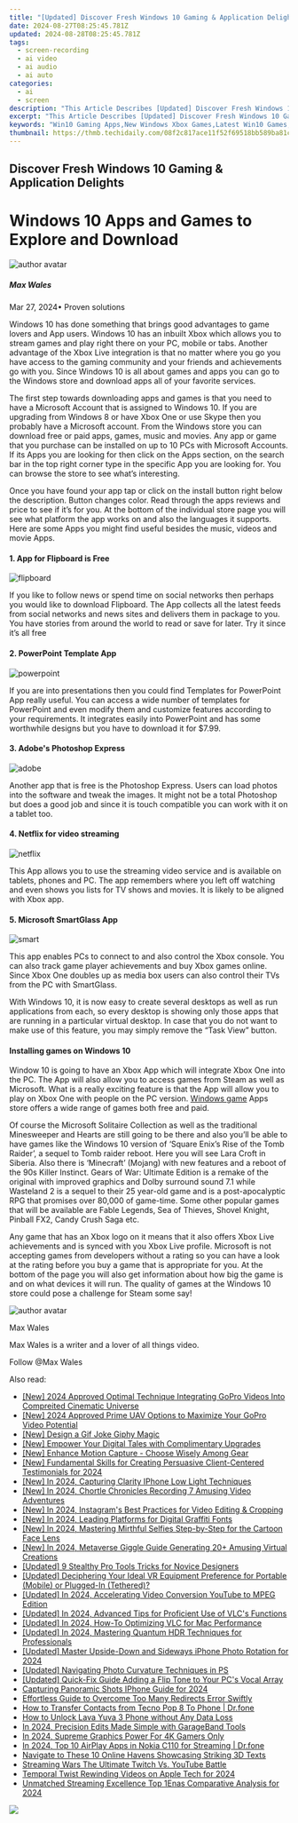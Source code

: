 ```yaml
---
title: "[Updated] Discover Fresh Windows 10 Gaming & Application Delights"
date: 2024-08-27T08:25:45.781Z
updated: 2024-08-28T08:25:45.781Z
tags: 
  - screen-recording
  - ai video
  - ai audio
  - ai auto
categories: 
  - ai
  - screen
description: "This Article Describes [Updated] Discover Fresh Windows 10 Gaming & Application Delights"
excerpt: "This Article Describes [Updated] Discover Fresh Windows 10 Gaming & Application Delights"
keywords: "Win10 Gaming Apps,New Windows Xbox Games,Latest Win10 Games,Win10 Gaming Features,Win10 App Store Updates,Fresh Windows 10 Titles,Novel Win10 Software"
thumbnail: https://thmb.techidaily.com/08f2c817ace11f52f69518bb589ba81c382ee3c50cca52847005eac86a562eee.jpg
---
```


## Discover Fresh Windows 10 Gaming & Application Delights

# Windows 10 Apps and Games to Explore and Download

![author avatar](https://images.wondershare.com/filmora/article-images/max-wales-author.jpg)

##### Max Wales

 Mar 27, 2024• Proven solutions

Windows 10 has done something that brings good advantages to game lovers and App users. Windows 10 has an inbuilt Xbox which allows you to stream games and play right there on your PC, mobile or tabs. Another advantage of the Xbox Live integration is that no matter where you go you have access to the gaming community and your friends and achievements go with you. Since Windows 10 is all about games and apps you can go to the Windows store and download apps all of your favorite services.

The first step towards downloading apps and games is that you need to have a Microsoft Account that is assigned to Windows 10\. If you are upgrading from Windows 8 or have Xbox One or use Skype then you probably have a Microsoft account. From the Windows store you can download free or paid apps, games, music and movies. Any app or game that you purchase can be installed on up to 10 PCs with Microsoft Accounts. If its Apps you are looking for then click on the Apps section, on the search bar in the top right corner type in the specific App you are looking for. You can browse the store to see what’s interesting.

Once you have found your app tap or click on the install button right below the description. Button changes color. Read through the apps reviews and price to see if it’s for you. At the bottom of the individual store page you will see what platform the app works on and also the languages it supports. Here are some Apps you might find useful besides the music, videos and movie Apps.

#### 1. App for Flipboard is Free

![flipboard](https://images.wondershare.com/filmora/article-images/flipboard.jpg)

If you like to follow news or spend time on social networks then perhaps you would like to download Flipboard. The App collects all the latest feeds from social networks and news sites and delivers them in package to you. You have stories from around the world to read or save for later. Try it since it’s all free

#### 2. PowerPoint Template App

![powerpoint](https://images.wondershare.com/filmora/article-images/powerpoint.jpg)

If you are into presentations then you could find Templates for PowerPoint App really useful. You can access a wide number of templates for PowerPoint and even modify them and customize features according to your requirements. It integrates easily into PowerPoint and has some worthwhile designs but you have to download it for $7.99.

#### 3. Adobe's Photoshop Express

![adobe](https://images.wondershare.com/filmora/article-images/adobe.png)

Another app that is free is the Photoshop Express. Users can load photos into the software and tweak the images. It might not be a total Photoshop but does a good job and since it is touch compatible you can work with it on a tablet too.

#### 4. Netflix for video streaming

![netflix](https://images.wondershare.com/filmora/article-images/netflix.jpg)

This App allows you to use the streaming video service and is available on tablets, phones and PC. The app remembers where you left off watching and even shows you lists for TV shows and movies. It is likely to be aligned with Xbox app.

#### 5. Microsoft SmartGlass App

![smart](https://images.wondershare.com/filmora/article-images/smart.jpg)

This app enables PCs to connect to and also control the Xbox console. You can also track game player achievements and buy Xbox games online. Since Xbox One doubles up as media box users can also control their TVs from the PC with SmartGlass.

With Windows 10, it is now easy to create several desktops as well as run applications from each, so every desktop is showing only those apps that are running in a particular virtual desktop. In case that you do not want to make use of this feature, you may simply remove the “Task View” button.

#### Installing games on Windows 10

Window 10 is going to have an Xbox App which will integrate Xbox One into the PC. The App will also allow you to access games from Steam as well as Microsoft. What is a really exciting feature is that the App will allow you to play on Xbox One with people on the PC version. [Windows game](https://tools.techidaily.com/wondershare/filmora/download/) Apps store offers a wide range of games both free and paid.

Of course the Microsoft Solitaire Collection as well as the traditional Minesweeper and Hearts are still going to be there and also you’ll be able to have games like the Windows 10 version of ‘Square Enix’s Rise of the Tomb Raider’, a sequel to Tomb raider reboot. Here you will see Lara Croft in Siberia. Also there is ‘Minecraft’ (Mojang) with new features and a reboot of the 90s Killer Instinct. Gears of War: Ultimate Edition is a remake of the original with improved graphics and Dolby surround sound 7.1 while Wasteland 2 is a sequel to their 25 year-old game and is a post-apocalyptic RPG that promises over 80,000 of game-time. Some other popular games that will be available are Fable Legends, Sea of Thieves, Shovel Knight, Pinball FX2, Candy Crush Saga etc.

Any game that has an Xbox logo on it means that it also offers Xbox Live achievements and is synced with you Xbox Live profile. Microsoft is not accepting games from developers without a rating so you can have a look at the rating before you buy a game that is appropriate for you. At the bottom of the page you will also get information about how big the game is and on what devices it will run. The quality of games at the Windows 10 store could pose a challenge for Steam some say!

![author avatar](https://images.wondershare.com/filmora/article-images/max-wales-author.jpg)

Max Wales

Max Wales is a writer and a lover of all things video.

Follow @Max Wales


<ins class="adsbygoogle"
     style="display:block"
     data-ad-format="autorelaxed"
     data-ad-client="ca-pub-7571918770474297"
     data-ad-slot="1223367746"></ins>



<ins class="adsbygoogle"
     style="display:block"
     data-ad-client="ca-pub-7571918770474297"
     data-ad-slot="8358498916"
     data-ad-format="auto"
     data-full-width-responsive="true"></ins>


<span class="atpl-alsoreadstyle">Also read:</span>
<div><ul>
<li><a href="https://article-files.techidaily.com/new-2024-approved-optimal-technique-integrating-gopro-videos-into-compreited-cinematic-universe/"><u>[New] 2024 Approved  Optimal Technique  Integrating GoPro Videos Into Compreited Cinematic Universe</u></a></li>
<li><a href="https://article-files.techidaily.com/new-2024-approved-prime-uav-options-to-maximize-your-gopro-video-potential/"><u>[New] 2024 Approved  Prime UAV Options to Maximize Your GoPro Video Potential</u></a></li>
<li><a href="https://article-files.techidaily.com/new-design-a-gif-joke-giphy-magic/"><u>[New] Design a Gif Joke  Giphy Magic</u></a></li>
<li><a href="https://facebook-video-recording.techidaily.com/new-empower-your-digital-tales-with-complimentary-upgrades/"><u>[New] Empower Your Digital Tales with Complimentary Upgrades</u></a></li>
<li><a href="https://article-files.techidaily.com/new-enhance-motion-capture-choose-wisely-among-gear/"><u>[New] Enhance Motion Capture - Choose Wisely Among Gear</u></a></li>
<li><a href="https://article-files.techidaily.com/new-fundamental-skills-for-creating-persuasive-client-centered-testimonials-for-2024/"><u>[New] Fundamental Skills for Creating Persuasive Client-Centered Testimonials for 2024</u></a></li>
<li><a href="https://vp-tips.techidaily.com/new-in-2024-capturing-clarity-iphone-low-light-techniques/"><u>[New] In 2024, Capturing Clarity  IPhone Low Light Techniques</u></a></li>
<li><a href="https://facebook-video-share.techidaily.com/new-in-2024-chortle-chronicles-recording-7-amusing-video-adventures/"><u>[New] In 2024, Chortle Chronicles  Recording 7 Amusing Video Adventures</u></a></li>
<li><a href="https://instagram-video-files.techidaily.com/new-in-2024-instagrams-best-practices-for-video-editing-and-cropping/"><u>[New] In 2024, Instagram's Best Practices for Video Editing & Cropping</u></a></li>
<li><a href="https://article-files.techidaily.com/new-in-2024-leading-platforms-for-digital-graffiti-fonts/"><u>[New] In 2024, Leading Platforms for Digital Graffiti Fonts</u></a></li>
<li><a href="https://article-files.techidaily.com/new-in-2024-mastering-mirthful-selfies-step-by-step-for-the-cartoon-face-lens/"><u>[New] In 2024, Mastering Mirthful Selfies  Step-by-Step for the Cartoon Face Lens</u></a></li>
<li><a href="https://article-files.techidaily.com/new-in-2024-metaverse-giggle-guide-generating-20plus-amusing-virtual-creations/"><u>[New] In 2024, Metaverse Giggle Guide  Generating 20+ Amusing Virtual Creations</u></a></li>
<li><a href="https://article-files.techidaily.com/updated-9-stealthy-pro-tools-tricks-for-novice-designers/"><u>[Updated] 9 Stealthy Pro Tools Tricks for Novice Designers</u></a></li>
<li><a href="https://article-files.techidaily.com/updated-deciphering-your-ideal-vr-equipment-preference-for-portable-mobile-or-plugged-in-tethered/"><u>[Updated] Deciphering Your Ideal VR Equipment  Preference for Portable (Mobile) or Plugged-In (Tethered)?</u></a></li>
<li><a href="https://article-files.techidaily.com/updated-in-2024-accelerating-video-conversion-youtube-to-mpeg-edition/"><u>[Updated] In 2024, Accelerating Video Conversion  YouTube to MPEG Edition</u></a></li>
<li><a href="https://article-files.techidaily.com/updated-in-2024-advanced-tips-for-proficient-use-of-vlcs-functions/"><u>[Updated] In 2024, Advanced Tips for Proficient Use of VLC's Functions</u></a></li>
<li><a href="https://article-files.techidaily.com/updated-in-2024-how-to-optimizing-vlc-for-mac-performance/"><u>[Updated] In 2024, How-To  Optimizing VLC for Mac Performance</u></a></li>
<li><a href="https://article-files.techidaily.com/updated-in-2024-mastering-quantum-hdr-techniques-for-professionals/"><u>[Updated] In 2024, Mastering Quantum HDR Techniques for Professionals</u></a></li>
<li><a href="https://article-files.techidaily.com/updated-master-upside-down-and-sideways-iphone-photo-rotation-for-2024/"><u>[Updated] Master Upside-Down and Sideways iPhone Photo Rotation for 2024</u></a></li>
<li><a href="https://extra-guidance.techidaily.com/updated-navigating-photo-curvature-techniques-in-ps/"><u>[Updated] Navigating Photo Curvature Techniques in PS</u></a></li>
<li><a href="https://article-files.techidaily.com/updated-quick-fix-guide-adding-a-flip-tone-to-your-pcs-vocal-array/"><u>[Updated] Quick-Fix Guide  Adding a Flip Tone to Your PC's Vocal Array</u></a></li>
<li><a href="https://fox-friendly.techidaily.com/capturing-panoramic-shots-iphone-guide-for-2024/"><u>Capturing Panoramic Shots  IPhone Guide for 2024</u></a></li>
<li><a href="https://common-error.techidaily.com/1723203659471-effortless-guide-to-overcome-too-many-redirects-error-swiftly/"><u>Effortless Guide to Overcome Too Many Redirects Error Swiftly</u></a></li>
<li><a href="https://blog-min.techidaily.com/how-to-transfer-contacts-from-tecno-pop-8-to-phone-drfone-by-drfone-transfer-from-android-transfer-from-android/"><u>How to Transfer Contacts from Tecno Pop 8 To Phone | Dr.fone</u></a></li>
<li><a href="https://android-unlock.techidaily.com/how-to-unlock-lava-yuva-3-phone-without-any-data-loss-by-drfone-android/"><u>How to Unlock Lava Yuva 3 Phone without Any Data Loss</u></a></li>
<li><a href="https://extra-guidance.techidaily.com/in-2024-precision-edits-made-simple-with-garageband-tools/"><u>In 2024, Precision Edits Made Simple with GarageBand Tools</u></a></li>
<li><a href="https://article-files.techidaily.com/in-2024-supreme-graphics-power-for-4k-gamers-only/"><u>In 2024, Supreme Graphics Power  For 4K Gamers Only</u></a></li>
<li><a href="https://screen-mirror.techidaily.com/in-2024-top-10-airplay-apps-in-nokia-c110-for-streaming-drfone-by-drfone-android/"><u>In 2024, Top 10 AirPlay Apps in Nokia C110 for Streaming | Dr.fone</u></a></li>
<li><a href="https://article-files.techidaily.com/navigate-to-these-10-online-havens-showcasing-striking-3d-texts/"><u>Navigate to These 10 Online Havens Showcasing Striking 3D Texts</u></a></li>
<li><a href="https://article-files.techidaily.com/streaming-wars-the-ultimate-twitch-vs-youtube-battle/"><u>Streaming Wars  The Ultimate Twitch Vs. YouTube Battle</u></a></li>
<li><a href="https://article-files.techidaily.com/temporal-twist-rewinding-videos-on-apple-tech-for-2024/"><u>Temporal Twist  Rewinding Videos on Apple Tech for 2024</u></a></li>
<li><a href="https://article-files.techidaily.com/unmatched-streaming-excellence-top-1enas-comparative-analysis-for-2024/"><u>Unmatched Streaming Excellence  Top 1Enas Comparative Analysis for 2024</u></a></li>
</ul></div>

<!-- affiliate ads begin -->
<a href="https://store.revouninstaller.com/order/checkout.php?PRODS=28010250&QTY=1&AFFILIATE=108875&CART=1"><img src="https://secure.avangate.com/images/merchant/4282ec8de8c9be897e7aff4aa231b1a4/336__280a.jpg" border="0"></a>
<!-- affiliate ads end -->